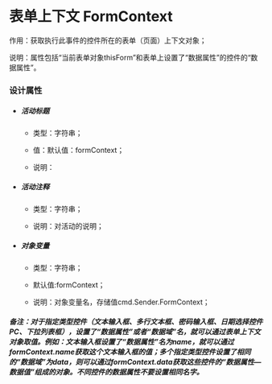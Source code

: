 # 表单上下文 FormContext

作用：获取执行此事件的控件所在的表单（页面）上下文对象；

说明：属性包括“当前表单对象thisForm”和表单上设置了“数据属性”的控件的“数据属性”。

### 设计属性

* ##### 活动标题

  * 类型：字符串；

  * 值：默认值：formContext；

  * 说明：
* ##### 活动注释

  * 类型：字符串；

  * 说明：对活动的说明；
* ##### 对象变量

  * 类型：字符串；

  * 默认值:formContext；

  * 说明：对象变量名，存储值cmd.Sender.FormContext；

##### _备注：对于指定类型控件（文本输入框、多行文本框、密码输入框、日期选择控件PC、下拉列表框），设置了“数据属性”或者“数据域”名，就可以通过表单上下文对象取值。例如：文本输入框设置了“数据属性”名为name，就可以通过formContext.name获取这个文本输入框的值；多个指定类型控件设置了相同的“数据域”为data，则可以通过formContext.data获取这些控件的“数据属性—数据值”组成的对象。不同控件的数据属性不要设置相同名字。_



